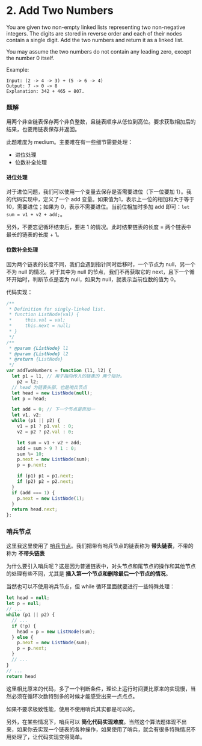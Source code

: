 
# 2. Add Two Numbers

You are given two non-empty linked lists representing two non-negative integers. The digits are stored in reverse order and each of their nodes contain a single digit. Add the two numbers and return it as a linked list.

You may assume the two numbers do not contain any leading zero, except the number 0 itself.

Example:

```
Input: (2 -> 4 -> 3) + (5 -> 6 -> 4)
Output: 7 -> 0 -> 8
Explanation: 342 + 465 = 807.
```

### 题解

用两个非空链表保存两个非负整数，且链表顺序从低位到高位。要求获取相加后的结果，也要用链表保存并返回。

此题难度为 medium。主要难在有一些细节需要处理：

- 进位处理
- 位数补全处理

#### 进位处理

对于进位问题，我们可以使用一个变量去保存是否需要进位（下一位要加 1）。我的代码实现中，定义了一个 add 变量。如果值为1，表示上一位的相加和大于等于10，需要进位；如果为 0，表示不需要进位。当前位相加时多加 add 即可：`let sum = v1 + v2 + add;`。

另外，不要忘记循环结束后，要进 1 的情况。此时结果链表的长度 = 两个链表中最长的链表的长度 + 1。

#### 位数补全处理

因为两个链表的长度不同，我们会遇到指针同时后移时，一个节点为 null，另一个不为 null 的情况。对于其中为 null 的节点，我们不再获取它的 next，且下一个循环开始时，判断节点是否为 null，如果为 null，就表示当前位数的值为 0。

代码实现：

```js
/**
 * Definition for singly-linked list.
 * function ListNode(val) {
 *     this.val = val;
 *     this.next = null;
 * }
 */
/**
 * @param {ListNode} l1
 * @param {ListNode} l2
 * @return {ListNode}
 */
var addTwoNumbers = function (l1, l2) {
  let p1 = l1, // 用于指向传入的链表的 两个指针。
    p2 = l2;
  // head 为链表头部，也是哨兵节点
  let head = new ListNode(null);
  let p = head;

  let add = 0; // 下一个节点是否加一
  let v1, v2;
  while (p1 || p2) {
    v1 = p1 ? p1.val : 0;
    v2 = p2 ? p2.val : 0;

    let sum = v1 + v2 + add;
    add = sum > 9 ? 1 : 0;
    sum %= 10;
    p.next = new ListNode(sum);
    p = p.next;

    if (p1) p1 = p1.next;
    if (p2) p2 = p2.next;
  }
  if (add === 1) {
    p.next = new ListNode(1);
  }
  return head.next;
};
```

### 哨兵节点

这里我这里使用了 [哨兵节点](https://en.wikipedia.org/wiki/Sentinel_node)。我们把带有哨兵节点的链表称为 **带头链表**，不带的称为 **不带头链表**

为什么要引入哨兵呢？这是因为普通链表中，对头节点和尾节点的操作和其他节点的处理有些不同，尤其是 **插入第一个节点和删除最后一个节点的情况**。

当然也可以不使用哨兵节点，但 while 循环里面就要进行一些特殊处理：

```js
let head = null;
let p = null;
// ...
while (p1 || p2) {
  // ...
  if (!p) {
    head = p = new ListNode(sum);
  } else {
    p.next = new ListNode(sum);
    p = p.next;
  }
  // ...
}
// ...
return head
```

这里相比原来的代码，多了一个判断条件，理论上运行时间要比原来的实现慢，当然必须在循环次数特别多的时候才能感受出来一点点点。

如果不要求极致性能，使用不使用哨兵其实都是可以的。

另外，在某些情况下，哨兵可以 **简化代码实现难度**。当然这个算法题体现不出来，如果你去实现一个链表的各种操作，如果使用了哨兵，就会有很多特殊情况不用处理了，让代码实现变得简单。